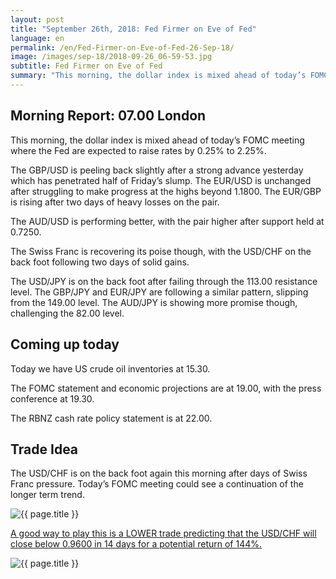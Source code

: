 ```yaml
---
layout: post
title: "September 26th, 2018: Fed Firmer on Eve of Fed"
language: en
permalink: /en/Fed-Firmer-on-Eve-of-Fed-26-Sep-18/
image: /images/sep-18/2018-09-26_06-59-53.jpg
subtitle: Fed Firmer on Eve of Fed
summary: "This morning, the dollar index is mixed ahead of today’s FOMC meeting where the Fed are expected to raise rates by 0.25% to 2.25%"
---
```

## Morning Report: 07.00 London

This morning, the dollar index is mixed ahead of today’s FOMC meeting where the Fed are expected to raise rates by 0.25% to 2.25%. 

The GBP/USD is peeling back slightly after a strong advance yesterday which has penetrated half of Friday’s slump. The EUR/USD is unchanged after struggling to make progress at the highs beyond 1.1800. The EUR/GBP is rising after two days of heavy losses on the pair. 

The AUD/USD is performing better, with the pair higher after support held at 0.7250. 

The Swiss Franc is recovering its poise though, with the USD/CHF on the back foot following two days of solid gains. 

The USD/JPY is on the back foot after failing through the 113.00 resistance level. The GBP/JPY and EUR/JPY are following a similar pattern, slipping from the 149.00 level. The AUD/JPY is showing more promise though, challenging the 82.00 level. 

## Coming up today

Today we have US crude oil inventories at 15.30. 

The FOMC statement and economic projections are at 19.00, with the press conference at 19.30. 

The RBNZ cash rate policy statement is at 22.00. 

## Trade Idea

The USD/CHF is on the back foot again this morning after days of Swiss Franc pressure. Today’s FOMC meeting could see a continuation of the longer term trend.

<img class="post-image" src="{{ site.url }}/images/sep-18/2018-09-26_06-59-53.jpg" alt="{{ page.title }}" title="{{ page.title }}">

<a href="%LINK%%?currency=GBP&market=forex&underlying=frxUSDCHF&formname=higherlower&duration_units=d&duration_amount=14&expiry_type=duration&amount=10&amount_type=stake&barrier=0.9600" target="_blank">A good way to play this is a LOWER trade predicting that the USD/CHF will close below 0.9600 in 14 days for a potential return of 144%.</a>

<img class="post-image" src="{{ site.url }}/images/sep-18/2018-09-26_07-03-51.jpg" alt="{{ page.title }}" title="{{ page.title }}">